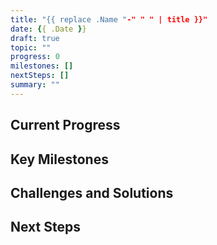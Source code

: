 ```yaml
---
title: "{{ replace .Name "-" " " | title }}"
date: {{ .Date }}
draft: true
topic: ""
progress: 0
milestones: []
nextSteps: []
summary: ""
---
```


## Current Progress

## Key Milestones

## Challenges and Solutions

## Next Steps